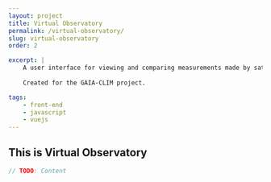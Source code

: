 ```yaml
---
layout: project
title: Virtual Observatory
permalink: /virtual-observatory/
slug: virtual-observatory
order: 2

excerpt: |
    A user interface for viewing and comparing measurements made by satellites, radiosondes etc. Request and visualize data.
    
    Created for the GAIA-CLIM project.

tags:
    - front-end
    - javascript
    - vuejs
---
```


## This is Virtual Observatory

```php
// TODO: Content
```
